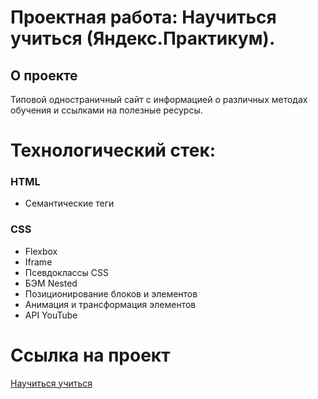 # Проектная работа: Научиться учиться (Яндекс.Практикум).  
## О проекте  
Типовой одностраничный сайт с информацией о различных методах обучения и ссылками на полезные ресурсы.  
# Технологический стек:  
### HTML  
* Семантические теги
### CSS
* Flexbox
* Iframe
* Псевдоклассы CSS
* БЭМ Nested
* Позиционирование блоков и элементов
* Анимация и трансформация элементов
* API YouTube
# Ссылка на проект
<a href="https://rusik09.github.io/how-to-learn/" target="_blank">Научиться учиться</a> 